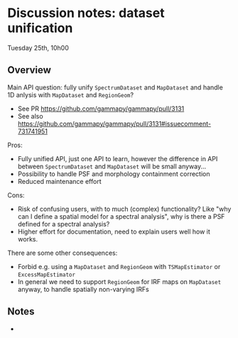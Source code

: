 # Discussion notes: dataset unification 
Tuesday 25th, 10h00

## Overview

Main API question: fully unify `SpectrumDataset` and `MapDataset` and handle 1D anlysis with `MapDataset` and `RegionGeom`?
- See PR https://github.com/gammapy/gammapy/pull/3131
- See also https://github.com/gammapy/gammapy/pull/3131#issuecomment-731741951

Pros:
- Fully unified API, just one API to learn, however the difference in API between `SpectrumDataset` and `MapDataset` will be small anyway...
- Possibility to handle PSF and morphology containment correction
- Reduced maintenance effort


Cons:
- Risk of confusing users, with to much (complex) functionality? Like "why can I define a spatial model for a spectral analysis", why is there a PSF defined for a spectral analysis?
- Higher effort for documentation, need to explain users well how it works.

There are some other consequences:
- Forbid e.g. using a `MapDataset` and `RegionGeom` with `TSMapEstimator` or `ExcessMapEstimator`
- In general we need to support `RegionGeom` for IRF maps on `MapDataset` anyway, to handle spatially non-varying IRFs

## Notes
- 
